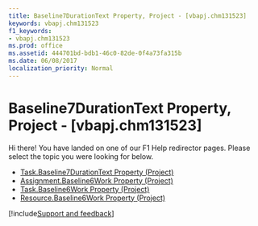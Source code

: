 ```yaml
---
title: Baseline7DurationText Property, Project - [vbapj.chm131523]
keywords: vbapj.chm131523
f1_keywords:
- vbapj.chm131523
ms.prod: office
ms.assetid: 444701bd-bdb1-46c0-82de-0f4a73fa315b
ms.date: 06/08/2017
localization_priority: Normal
---
```



# Baseline7DurationText Property, Project - [vbapj.chm131523]

Hi there! You have landed on one of our F1 Help redirector pages. Please select the topic you were looking for below.

- [Task.Baseline7DurationText Property (Project)](https://msdn.microsoft.com/library/02d9511d-efd7-8641-aa0d-208d6c91420a%28Office.15%29.aspx)
- [Assignment.Baseline6Work Property (Project)](https://msdn.microsoft.com/library/57952e9c-9cb9-e507-3788-266240974b93%28Office.15%29.aspx)
- [Task.Baseline6Work Property (Project)](https://msdn.microsoft.com/library/0ae4cabc-d80a-c101-483d-30876f10f810%28Office.15%29.aspx)
- [Resource.Baseline6Work Property (Project)](https://msdn.microsoft.com/library/89f207b0-b559-0208-c938-8c470a4a2343%28Office.15%29.aspx)

[!include[Support and feedback](~/includes/feedback-boilerplate.md)]